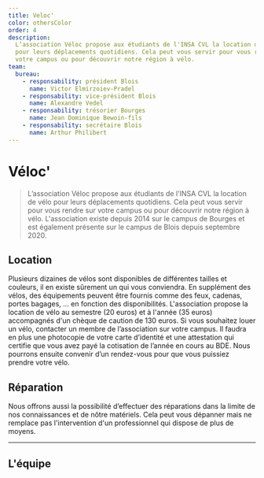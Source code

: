 ```yaml
---
title: Veloc'
color: othersColor
order: 4
description:
  L’association Véloc propose aux étudiants de l'INSA CVL la location de vélo
  pour leurs déplacements quotidiens. Cela peut vous servir pour vous rendre sur
  votre campus ou pour découvrir notre région à vélo.
team:
  bureau:
    - responsability: président Blois
      name: Victor Elmirzoiev-Pradel
    - responsability: vice-président Blois
      name: Alexandre Vedel
    - responsability: trésorier Bourges
      name: Jean Dominique Bewoin-fils
    - responsability: secrétaire Blois
      name: Arthur Philibert 
---
```


# Véloc'

<campus-center>
  <campus-responsive-image
    folder-name="federation/les-autres-assos/veloc"
    name="logo.jpg"
    max-width="400"></campus-responsive-image>
</campus-center>

> L’association Véloc propose aux étudiants de l'INSA CVL la location de vélo
> pour leurs déplacements quotidiens. Cela peut vous servir pour vous rendre sur
> votre campus ou pour découvrir notre région à vélo. L'association existe
> depuis 2014 sur le campus de Bourges et est également présente sur le campus
> de Blois depuis septembre 2020.

## Location

Plusieurs dizaines de vélos sont disponibles de différentes tailles et couleurs,
il en existe sûrement un qui vous conviendra. En supplément des vélos, des
équipements peuvent être fournis comme des feux, cadenas, portes bagages, … en
fonction des disponibilités. L'association propose la location de vélo au
semestre (20 euros) et à l'année (35 euros) accompagnés d'un chèque de caution
de 130 euros. Si vous souhaitez louer un vélo, contacter un membre de
l’association sur votre campus. Il faudra en plus une photocopie de votre carte
d’identité et une attestation qui certifie que vous avez payé la cotisation de
l’année en cours au BDE. Nous pourrons ensuite convenir d’un rendez-vous pour
que vous puissiez prendre votre vélo.

## Réparation

Nous offrons aussi la possibilité d’effectuer des réparations dans la limite de
nos connaissances et de nôtre matériels. Cela peut vous dépanner mais ne
remplace pas l'intervention d'un professionnel qui dispose de plus de moyens.

---

## L'équipe

<campus-team :team="team" :color="color"></campus-team>
